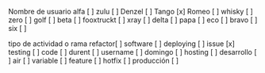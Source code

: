 Nombre de usuario
alfa [ ]
zulu [ ]
Denzel [ ]
Tango [x]
Romeo [ ]
whisky [ ]
zero [ ]
golf [ ]
beta [ ]
fooxtruckt [ ]
xray [ ]
delta [ ]
papa [ ]
eco [ ]
bravo [ ]
six [ ]

tipo de actividad o rama
refactor[ ]
software [ ]
deploying [ ]
issue [x]
testing [ ]
code [ ]
durent [ ]
username [ ]
domingo [ ]
hosting [ ]
desarrollo [ ]
air [ ]
variable [ ]
feature [ ]
hotfix [ ]
producción [ ]
